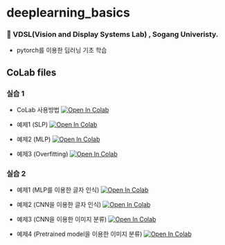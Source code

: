 # deeplearning_basics
### 🏫 VDSL(Vision and Display Systems Lab) , Sogang Univeristy.

- pytorch를 이용한 딥러닝 기초 학습

## CoLab files
### 실습 1

- CoLab 사용방법 [![Open In Colab](https://colab.research.google.com/assets/colab-badge.svg)](https://colab.research.google.com/drive/1-4lpCkdCpqLnQZy3akpXXKQ5KyndteVb?usp=sharing)

- 예제1 (SLP) [![Open In Colab](https://colab.research.google.com/assets/colab-badge.svg)](https://drive.google.com/file/d/1lKaSo0bU14dWi47Tl15pRlXvRsAX0pOM/view?usp=sharing)

- 예제2 (MLP) [![Open In Colab](https://colab.research.google.com/assets/colab-badge.svg)](https://drive.google.com/file/d/1rdbY2MxcnMwVzErZpcCUW6NOKxWsMjGj/view?usp=sharing) 

- 예제3 (Overfitting) [![Open In Colab](https://colab.research.google.com/assets/colab-badge.svg)](https://drive.google.com/file/d/1nj5L4pWtNhLp2Ikz_moHGAsW9NynTV64/view?usp=sharing)


### 실습 2

- 예제1 (MLP를 이용한 글자 인식) [![Open In Colab](https://colab.research.google.com/assets/colab-badge.svg)](https://colab.research.google.com/drive/1fnVI_WNYfi0uB62NXX54M4rYIQmRHZGC?usp=sharing)

- 예제2 (CNN을 이용한 글자 인식) [![Open In Colab](https://colab.research.google.com/assets/colab-badge.svg)](https://colab.research.google.com/drive/1SqDI53wpfa5qzROlYipYjeQfq9JB6CCp?usp=sharing)

- 예제3 (CNN을 이용한 이미지 분류) [![Open In Colab](https://colab.research.google.com/assets/colab-badge.svg)](https://colab.research.google.com/drive/1Va7JJCEwCNpNjyU78RcXOIX0mGKWu6I8?usp=sharing)

- 예제4 (Pretrained model을 이용한 이미지 분류) [![Open In Colab](https://colab.research.google.com/assets/colab-badge.svg)](https://colab.research.google.com/drive/1ORyOrm5zzBiYDLg0GmnynLoW3HBvfh4T?usp=sharing)
